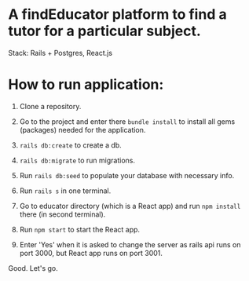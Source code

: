 <h1>A findEducator platform to find a tutor for a particular subject.</h1>
Stack: Rails + Postgres, React.js

<h1>How to run application:</h1>

1. Clone a repository.

2. Go to the project and enter there `bundle install` to install all gems (packages) needed for the application.

3. `rails db:create` to create a db.

4. `rails db:migrate` to run migrations.

5. Run `rails db:seed` to populate your database with necessary info.

6. Run `rails s` in one terminal.

7. Go to educator directory (which is a React app) and run `npm install` there (in second terminal).

8. Run `npm start` to start the React app.

9. Enter 'Yes' when it is asked to change the server as rails api runs on port 3000, but React app runs on port 3001.

Good. Let's go.
